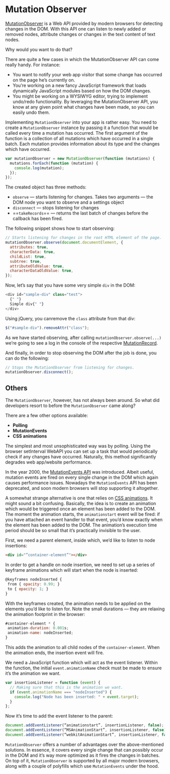 # Mutation Observer

[MutationObserver](https://developer.mozilla.org/en-US/docs/Web/API/MutationObserver) is a Web API provided by modern browsers for detecting changes in the DOM. With this API one can listen to newly added or removed nodes, attribute changes or changes in the text content of text nodes.

Why would you want to do that?

There are quite a few cases in which the MutationObserver API can come really handy. For instance:

- You want to notify your web app visitor that some change has occurred on the page he’s currently on.
- You’re working on a new fancy JavaScript framework that loads dynamically JavaScript modules based on how the DOM changes.
- You might be working on a WYSIWYG editor, trying to implement undo/redo functionality. By leveraging the MutationObserver API, you know at any given point what changes have been made, so you can easily undo them.

Implementing `MutationObserver` into your app is rather easy. You need to create a `MutationObserver` instance by passing it a function that would be called every time a mutation has occurred. The first argument of the function is a collection of all mutations which have occurred in a single batch. Each mutation provides information about its type and the changes which have occurred.

```js
var mutationObserver = new MutationObserver(function (mutations) {
  mutations.forEach(function (mutation) {
    console.log(mutation);
  });
});
```

The created object has three methods:

- `observe` — starts listening for changes. Takes two arguments — the DOM node you want to observe and a settings object
- `disconnect` — stops listening for changes
- ==`takeRecords`== — returns the last batch of changes before the callback has been fired.

The following snippet shows how to start observing:

```js
// Starts listening for changes in the root HTML element of the page.
mutationObserver.observe(document.documentElement, {
  attributes: true,
  characterData: true,
  childList: true,
  subtree: true,
  attributeOldValue: true,
  characterDataOldValue: true,
});
```

Now, let’s say that you have some very simple `div` in the DOM:

```js
<div id="sample-div" class="test">
  {" "}
  Simple div{" "}
</div>
```

Using jQuery, you canremove the `class` attribute from that div:

```js
$("#sample-div").removeAttr("class");
```

As we have started observing, after calling `mutationObserver.observe(...)` we’re going to see a log in the console of the respective [MutationRecord](https://developer.mozilla.org/en-US/docs/Web/API/MutationRecord).

And finally, in order to stop observing the DOM after the job is done, you can do the following:

```js
// Stops the MutationObserver from listening for changes.
mutationObserver.disconnect();
```

## Others

The `MutationObserver`, however, has not always been around. So what did developers resort to before the `MutationObserver` came along?

There are a few other options available:

- **Polling**
- **MutationEvents**
- **CSS animations**

The simplest and most unsophisticated way was by polling. Using the browser setInterval WebAPI you can set up a task that would periodically check if any changes have occurred. Naturally, this method significantly degrades web app/website performance.

In the year 2000, the [MutationEvents API](https://developer.mozilla.org/en-US/docs/Web/Guide/Events/Mutation_events) was introduced. Albeit useful, mutation events are fired on every single change in the DOM which again causes performance issues. Nowadays the `MutationEvents` API has been deprecated, and soon modern browsers will stop supporting it altogether.

A somewhat strange alternative is one that relies on [CSS animations](https://developer.mozilla.org/en-US/docs/Web/CSS/CSS_Animations/Using_CSS_animations). It might sound a bit confusing. Basically, the idea is to create an animation which would be triggered once an element has been added to the DOM. The moment the animation starts, the `animationstart` event will be fired: if you have attached an event handler to that event, you’d know exactly when the element has been added to the DOM. The animation’s execution time period should be so small that it’s practically invisible to the user.

First, we need a parent element, inside which, we’d like to listen to node insertions:

```html
<div id="”container-element”"></div>
```

In order to get a handle on node insertion, we need to set up a series of keyframe animations which will start when the node is inserted:

```js
@keyframes nodeInserted { 
 from { opacity: 0.99; }
 to { opacity: 1; } 
}
```

With the keyframes created, the animation needs to be applied on the elements you’d like to listen for. Note the small durations — they are relaxing the animation footprint in the browser:

```js
#container-element * {
 animation-duration: 0.001s;
 animation-name: nodeInserted;
}
```

This adds the animation to all child nodes of the `container-element`. When the animation ends, the insertion event will fire.

We need a JavaScript function which will act as the event listener. Within the function, the initial `event.animationName` check must be made to ensure it’s the animation we want.

```js
var insertionListener = function (event) {
  // Making sure that this is the animation we want.
  if (event.animationName === "nodeInserted") {
    console.log("Node has been inserted: " + event.target);
  }
};
```

Now it’s time to add the event listener to the parent:

```js
document.addEventListener(“animationstart”, insertionListener, false); // standard + firefox
document.addEventListener(“MSAnimationStart”, insertionListener, false); // IE
document.addEventListener(“webkitAnimationStart”, insertionListener, false); // Chrome + Safari
```

`MutationObserver` offers a number of advantages over the above-mentioned solutions. In essence, it covers every single change that can possibly occur in the DOM and it’s way more optimized as it fires the changes in batches. On top of it, `MutationObserver` is supported by all major modern browsers, along with a couple of polyfills which use `MutationEvents` under the hood.
